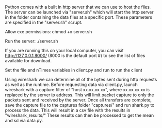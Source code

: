 Python comes with a built in http server that we can use to host the files.
The server can be launched via "server.sh" which will start the http server in the folder containing the data files at a specific port. These parameters are specified in the "server.sh" scrupt.

Allow exe permissions:
chmod +x server.sh

Run the server:
./server.sh

If you are running this on your local computer, you can visit http://127.0.0.1:8000/ (8000 is the default port #) to see the list of files available for download.

Set the file and nTimes variables in client.py and run to run the client

Using wireshark we can determine all of the bytes sent during http requests as well as the runtime.
Before requesting data via client.py, launch wireshark with a capture filter of "host xx.xx.xx.xx", where xx.xx.xx.xx is replaced by the server ip address. This will limit packet capture to only the packets sent and received by the server.
Once all transfers are complete, save the capture file to the captures folder "captures/" and run shark.py to process the data. This will result in a csv file with the results in "wireshark_results/"
These results can then be processed to get the mean and sd via data.py.

